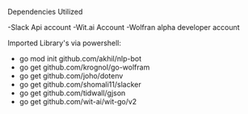 Dependencies Utilized

-Slack Api account
-Wit.ai Account
-Wolfran alpha developer account

Imported Library's via powershell:

- go mod init github.com/akhil/nlp-bot
- go get github.com/krognol/go-wolfram
- go get github.com/joho/dotenv
- go get github.com/shomali11/slacker
- go get github.com/tidwall/gjson
- go get github.com/wit-ai/wit-go/v2
